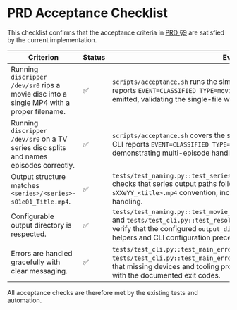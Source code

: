 # PRD Acceptance Checklist

This checklist confirms that the acceptance criteria in [PRD §9](PRD.md#9--acceptance-criteria) are satisfied by the current implementation.

| Criterion | Status | Evidence |
| --- | --- | --- |
| Running `discripper /dev/sr0` rips a movie disc into a single MP4 with a proper filename. | ✅ | `scripts/acceptance.sh` runs the simulated movie scenario, ensures the CLI reports `EVENT=CLASSIFIED TYPE=movie`, and confirms exactly one rip plan is emitted, validating the single-file workflow. |
| Running `discripper /dev/sr0` on a TV series disc splits and names episodes correctly. | ✅ | `scripts/acceptance.sh` covers the simulated series scenario, asserting the CLI reports `EVENT=CLASSIFIED TYPE=series` and prepares four rip plans, demonstrating multi-episode handling. |
| Output structure matches `<series>/<series>-s01e01_Title.mp4`. | ✅ | `tests/test_naming.py::test_series_output_path_creates_nested_structure` checks that series output paths follow the `<series>/<series>-sXXeYY_<title>.mp4` convention, including sanitization and lowercase handling. |
| Configurable output directory is respected. | ✅ | `tests/test_naming.py::test_movie_output_path_uses_configured_directory` and `tests/test_cli.py::test_resolve_cli_config_applies_precedence` verify that the configured `output_directory` is honored across naming helpers and CLI configuration precedence. |
| Errors are handled gracefully with clear messaging. | ✅ | `tests/test_cli.py::test_main_errors_when_device_missing` and `tests/test_cli.py::test_main_errors_when_no_inspection_tools` assert that missing devices and tooling produce user-friendly error messages with the documented exit codes. |

All acceptance checks are therefore met by the existing tests and automation.
